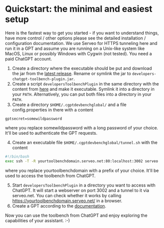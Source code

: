 # Quickstart: the minimal and easiest setup

Here is the fastest way to get you started - if you want to understand things, have more control / other options please
see the detailed installation / configuration documentation. We use Serveo for HTTPS tunneling here and run it in a GPT
and assume you are running on a Unix-like system like MacOS, Linux or possibly Windows with Cygwin (not tested).
You need a paid ChatGPT account.

1. Create a directory where the executable should be put and download the jar from the
   [latest release](https://github.com/stoerr/DevelopersChatGPTToolBench/releases). Rename or symlink the jar
   to `developers-chatgpt-toolbench-plugin.jar`.
2. Create a script `developersToolbenchPlugin` in the same directory with the content from
   [here](https://github.com/stoerr/DevelopersChatGPTToolBench/blob/develop/bin/developersToolbenchPlugin) and make it
   executable. Symlink it into a directory in your `PATH`. Alternatively, you can put both files into a directory in
   your `PATH`.
3. Create a directory `$HOME/.cgptdevbenchglobal/` and a file config.properties in there with a content

```
gptsecret=somewildpassword
```

where you replace somewildpassword with a long password of your choice. It'll be used to authenticate the GPT requests.

4. Create an executable file `$HOME/.cgptdevbenchglobal/tunnel.sh` with the content

```bash
#!/bin/bash
exec ssh -T -R yourtoolbenchdomain.serveo.net:80:localhost:3002 serveo.net
```

where you replace yourtoolbenchdomain with a prefix of your choice. It'll be used to access the toolbench from ChatGPT.

5. Start `developersToolbenchPlugin` in a directory you want to access with ChatGPT. It will start a webserver on
   port 3002 and a tunnel to it via serveo.net. You can check whether it works by calling https://yourtoolbenchdomain.serveo.net/
   in a browser.
6. Create a GPT according to the [documentation](gpt.md).

Now you can use the toolbench from ChatGPT and enjoy exploring the capabilities of your assistant. :-)
